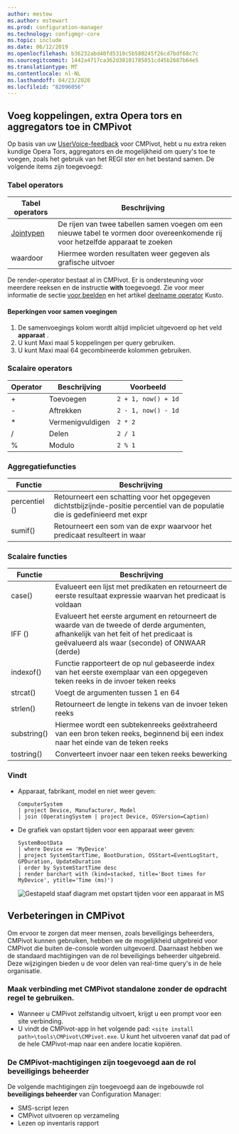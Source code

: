 ```yaml
---
author: mestew
ms.author: mstewart
ms.prod: configuration-manager
ms.technology: configmgr-core
ms.topic: include
ms.date: 06/12/2019
ms.openlocfilehash: b36232abd40fd5310c5b580245f26cd7bdf68c7c
ms.sourcegitcommit: 1442a4717ca362d38101785851cd45b2687b64e5
ms.translationtype: MT
ms.contentlocale: nl-NL
ms.lasthandoff: 04/23/2020
ms.locfileid: "82096056"
---
```

## <a name="add-joins-additional-operators-and-aggregators-in-cmpivot"></a><a name="bkmk_cmpivot"></a>Voeg koppelingen, extra Opera tors en aggregators toe in CMPivot
<!--4054074-->
 Op basis van uw [UserVoice-feedback](https://configurationmanager.uservoice.com/forums/300492-ideas/suggestions/35636239-cmpivot-additional-operators-and-joins) voor CMPivot, hebt u nu extra reken kundige Opera Tors, aggregators en de mogelijkheid om query's toe te voegen, zoals het gebruik van het REGI ster en het bestand samen. De volgende items zijn toegevoegd:

### <a name="table-operators"></a>Tabel operators

|Tabel operators| Beschrijving|
|-----|-----|
| [Jointypen](https://docs.microsoft.com/azure/kusto/query/joinoperator)| De rijen van twee tabellen samen voegen om een nieuwe tabel te vormen door overeenkomende rij voor hetzelfde apparaat te zoeken|
|waardoor|Hiermee worden resultaten weer gegeven als grafische uitvoer|

De render-operator bestaat al in CMPivot. Er is ondersteuning voor meerdere reeksen en de instructie **with** toegevoegd. Zie voor meer informatie de sectie [voor beelden](#bkmk_cmpivot-examples) en het artikel [deelname operator](https://docs.microsoft.com/azure/kusto/query/joinoperator) Kusto. 

#### <a name="limitations-for-joins"></a>Beperkingen voor samen voegingen

1. De samenvoegings kolom wordt altijd impliciet uitgevoerd op het veld **apparaat** .
1. U kunt Maxi maal 5 koppelingen per query gebruiken.
1. U kunt Maxi maal 64 gecombineerde kolommen gebruiken.

### <a name="scalar-operators"></a>Scalaire operators

|Operator| Beschrijving|Voorbeeld|
|-----|-----|-----|
| + | Toevoegen| `2 + 1, now() + 1d`|
| - |  Aftrekken| `2 - 1, now() - 1d`|
| * | Vermenigvuldigen| `2 * 2`|
| / | Delen | `2 / 1`|
| % | Modulo | `2 % 1`

### <a name="aggregation-functions"></a>Aggregatiefuncties

|Functie| Beschrijving|
|-----|-----|
| percentiel ()| Retourneert een schatting voor het opgegeven dichtstbijzijnde-positie percentiel van de populatie die is gedefinieerd met expr|
| sumif() | Retourneert een som van de expr waarvoor het predicaat resulteert in waar|

### <a name="scalar-functions"></a>Scalaire functies

|Functie| Beschrijving|
|-----|-----|
| case()| Evalueert een lijst met predikaten en retourneert de eerste resultaat expressie waarvan het predicaat is voldaan |
| IFF () | Evalueert het eerste argument en retourneert de waarde van de tweede of derde argumenten, afhankelijk van het feit of het predicaat is geëvalueerd als waar (seconde) of ONWAAR (derde)|
 | indexof() | Functie rapporteert de op nul gebaseerde index van het eerste exemplaar van een opgegeven teken reeks in de invoer teken reeks|
| strcat() | Voegt de argumenten tussen 1 en 64 |
| strlen()| Retourneert de lengte in tekens van de invoer teken reeks|
| substring() | Hiermee wordt een subtekenreeks geëxtraheerd van een bron teken reeks, beginnend bij een index naar het einde van de teken reeks |
| tostring() | Converteert invoer naar een teken reeks bewerking |


### <a name="examples"></a><a name="bkmk_cmpivot-examples"></a>Vindt

- Apparaat, fabrikant, model en niet weer geven:

   ``` Kusto
   ComputerSystem
   | project Device, Manufacturer, Model
   | join (OperatingSystem | project Device, OSVersion=Caption)
   ```

- De grafiek van opstart tijden voor een apparaat weer geven:

   ``` Kusto
   SystemBootData
   | where Device == 'MyDevice'
   | project SystemStartTime, BootDuration, OSStart=EventLogStart, GPDuration, UpdateDuration
   | order by SystemStartTime desc
   | render barchart with (kind=stacked, title='Boot times for MyDevice', ytitle='Time (ms)')
   ```
 
   ![Gestapeld staaf diagram met opstart tijden voor een apparaat in MS](../../media/4054074-render-using-with-statement.png)


## <a name="improvements-to-cmpivot"></a>Verbeteringen in CMPivot

Om ervoor te zorgen dat meer mensen, zoals beveiligings beheerders, CMPivot kunnen gebruiken, hebben we de mogelijkheid uitgebreid voor CMPivot die buiten de-console worden uitgevoerd. Daarnaast hebben we de standaard machtigingen van de rol beveiligings beheerder uitgebreid. Deze wijzigingen bieden u de voor delen van real-time query's in de hele organisatie.

### <a name="connect-to-cmpivot-standalone-without-using-the-command-line"></a>Maak verbinding met CMPivot standalone zonder de opdracht regel te gebruiken.
<!--4619340-->

- Wanneer u CMPivot zelfstandig uitvoert, krijgt u een prompt voor een site verbinding. 
- U vindt de CMPivot-app in het volgende pad: `<site install path>\tools\CMPivot\CMPivot.exe`. U kunt het uitvoeren vanaf dat pad of de hele CMPivot-map naar een andere locatie kopiëren.
 
### <a name="added-cmpivot-permissions-to-the-security-administrator-role"></a>De CMPivot-machtigingen zijn toegevoegd aan de rol beveiligings beheerder
<!--4683130-->

De volgende machtigingen zijn toegevoegd aan de ingebouwde rol **beveiligings beheerder** van Configuration Manager:
- SMS-script lezen
- CMPivot uitvoeren op verzameling
- Lezen op inventaris rapport

